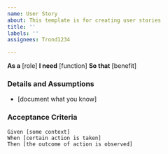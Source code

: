 ```yaml
---
name: User Story
about: This template is for creating user stories
title: ''
labels: ''
assignees: Trond1234

---
```


**As a** [role] 
 **I need** [function] 
 **So that** [benefit] 
 
 ### Details and Assumptions
 * [document what you know]
 
 ### Acceptance Criteria 
 
 ```gherkin
 Given [some context]
 When [certain action is taken]
 Then [the outcome of action is observed]
 ```
